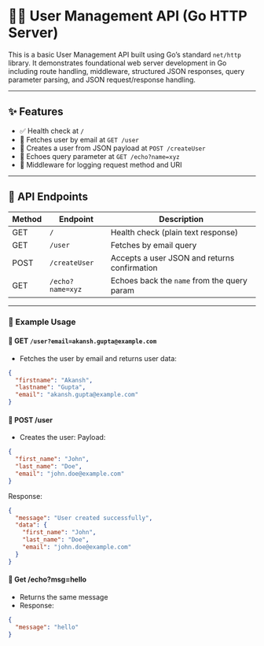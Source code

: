 # 🧑‍💼 User Management API (Go HTTP Server)

This is a basic User Management API built using Go’s standard `net/http` library. It demonstrates foundational web server development in Go including route handling, middleware, structured JSON responses, query parameter parsing, and JSON request/response handling.

---

## ✨ Features

- ✅ Health check at `/`
- 📄 Fetches user by email at `GET /user`
- 🧑 Creates a user from JSON payload at `POST /createUser`
- 💬 Echoes query parameter at `GET /echo?name=xyz`
- 🧾 Middleware for logging request method and URI

---

## 🧪 API Endpoints

| Method | Endpoint                  | Description                                           |
|--------|---------------------------|-------------------------------------------------------|
| GET    | `/`                       | Health check (plain text response)                   |
| GET    | `/user`                   | Fetches by email query     |
| POST   | `/createUser`             | Accepts a user JSON and returns confirmation         |
| GET    | `/echo?name=xyz`          | Echoes back the `name` from the query param          |

---

### 🧾 Example Usage

#### 🔹 GET `/user?email=akansh.gupta@example.com`
- Fetches the user by email and returns user data:
```json
{
  "firstname": "Akansh",
  "lastname": "Gupta",
  "email": "akansh.gupta@example.com"
}
```
#### 🔹 POST /user
- Creates the user:
  Payload:
```json
{
  "first_name": "John",
  "last_name": "Doe",
  "email": "john.doe@example.com"
}
```
  Response:
```json
{
  "message": "User created successfully",
  "data": {
    "first_name": "John",
    "last_name": "Doe",
    "email": "john.doe@example.com"
  }
}
```

#### 🔹 Get /echo?msg=hello
- Returns the same message
- Response:
```json
{
  "message": "hello"
}
```





  
